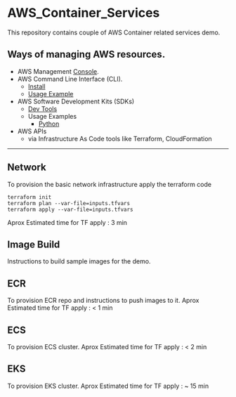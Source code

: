 # AWS_Container_Services

This repository contains couple of AWS Container related services demo.

## Ways of managing AWS resources.

* AWS Management [Console](https://console.aws.amazon.com/console/home).
* AWS Command Line Interface (CLI).
    * [Install](https://docs.aws.amazon.com/cli/latest/userguide/getting-started-install.html)
    * [Usage Example](https://docs.aws.amazon.com/cli/latest/userguide/cli-usage-commandstructure.html)
* AWS Software Development Kits (SDKs)
    * [Dev Tools](https://aws.amazon.com/developer/tools/)
    * Usage Examples
        * [Python](https://boto3.amazonaws.com/v1/documentation/api/latest/guide/ec2-example-managing-instances.html#id10)
* AWS APIs
    * via Infrastructure As Code tools like Terraform, CloudFormation


---
## Network

To provision the basic network infrastructure apply the terraform code
```
terraform init
terraform plan --var-file=inputs.tfvars
terraform apply --var-file=inputs.tfvars
```

Aprox Estimated time for TF apply  : 3 min

## Image Build
Instructions to build sample images for the demo.

## ECR
To provision ECR repo and instructions to push images to it.
Aprox Estimated time for TF apply  : < 1 min

## ECS
To provision ECS cluster.
Aprox Estimated time for TF apply  : < 2 min

## EKS
To provision EKS cluster.
Aprox Estimated time for TF apply  : ~ 15 min